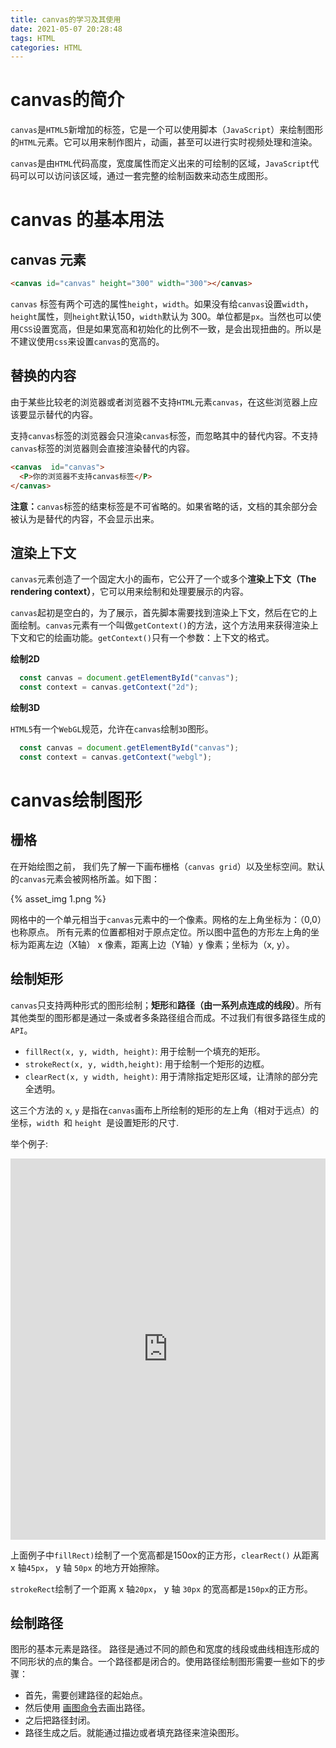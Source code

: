 ```yaml
---
title: canvas的学习及其使用
date: 2021-05-07 20:28:48
tags: HTML
categories: HTML
---
```


# canvas的简介

`canvas`是`HTML5`新增加的标签，它是一个可以使用脚本（`JavaScript`）来绘制图形的`HTML`元素。它可以用来制作图片，动画，甚至可以进行实时视频处理和渲染。

`canvas`是由`HTML`代码高度，宽度属性而定义出来的可绘制的区域，`JavaScript`代码可以可以访问该区域，通过一套完整的绘制函数来动态生成图形。



# canvas 的基本用法

## canvas 元素

```html
<canvas id="canvas" height="300" width="300"></canvas>
```

`canvas` 标签有两个可选的属性`height`，`width`。如果没有给`canvas`设置`width`，`height`属性，则`height`默认150，`width`默认为 300。单位都是`px`。当然也可以使用`CSS`设置宽高，但是如果宽高和初始化的比例不一致，是会出现扭曲的。所以是不建议使用`css`来设置`canvas`的宽高的。



## 替换的内容

由于某些比较老的浏览器或者浏览器不支持`HTML`元素`canvas`，在这些浏览器上应该要显示替代的内容。

支持`canvas`标签的浏览器会只渲染`canvas`标签，而忽略其中的替代内容。不支持`canvas`标签的浏览器则会直接渲染替代的内容。

```html
<canvas  id="canvas">
  <P>你的浏览器不支持canvas标签</P>
</canvas>
```



**注意：**`canvas`标签的结束标签是不可省略的。如果省略的话，文档的其余部分会被认为是替代的内容，不会显示出来。



## 渲染上下文

`canvas`元素创造了一个固定大小的画布，它公开了一个或多个**渲染上下文（The rendering context）**，它可以用来绘制和处理要展示的内容。

`canvas`起初是空白的，为了展示，首先脚本需要找到渲染上下文，然后在它的上面绘制。`canvas`元素有一个叫做`getContext()`的方法，这个方法用来获得渲染上下文和它的绘画功能。`getContext()`只有一个参数：上下文的格式。

**绘制2D**

```javascript
  const canvas = document.getElementById("canvas");
  const context = canvas.getContext("2d");
```

**绘制3D**

`HTML5`有一个`WebGL`规范，允许在`canvas`绘制`3D`图形。

```javascript
  const canvas = document.getElementById("canvas");
  const context = canvas.getContext("webgl");
```

# canvas绘制图形

## 栅格

在开始绘图之前， 我们先了解一下画布栅格（`canvas grid`）以及坐标空间。默认的`canvas`元素会被网格所盖。如下图：

{% asset_img 1.png %}

网格中的一个单元相当于`canvas`元素中的一个像素。网格的左上角坐标为：（0,0）也称原点。 所有元素的位置都相对于原点定位。所以图中蓝色的方形左上角的坐标为距离左边（X轴） x 像素，距离上边（Y轴）y 像素；坐标为（x, y）。

## 绘制矩形

`canvas`只支持两种形式的图形绘制；**矩形**和**路径（由一系列点连成的线段）**。所有其他类型的图形都是通过一条或者多条路径组合而成。不过我们有很多路径生成的`API`。

- `fillRect(x, y, width, height)`: 用于绘制一个填充的矩形。
- `strokeRect(x, y, width,height)`: 用于绘制一个矩形的边框。
- `clearRect(x, y width, height)`: 用于清除指定矩形区域，让清除的部分完全透明。

这三个方法的 `x`, `y` 是指在`canvas`画布上所绘制的矩形的左上角（相对于远点）的坐标，`width `和 `height `是设置矩形的尺寸.

举个例子:

<iframe height="610" style="width: 100%;" scrolling="no" title="canvas 绘制矩形" src="https://codepen.io/shuliqi/embed/MWpYMaJ?height=462&theme-id=dark&default-tab=js,result" frameborder="no" loading="lazy" allowtransparency="true" allowfullscreen="true">
  See the Pen <a href='https://codepen.io/shuliqi/pen/MWpYMaJ'>canvas 绘制矩形</a> by shuliqi
  (<a href='https://codepen.io/shuliqi'>@shuliqi</a>) on <a href='https://codepen.io'>CodePen</a>.
</iframe>

上面例子中`fillRect)`绘制了一个宽高都是150ox的正方形，`clearRect()` 从距离 x 轴`45px`， y 轴 `50px` 的地方开始擦除。

`strokeRect`绘制了一个距离 x 轴`20px`， y 轴 `30px` 的宽高都是`150px`的正方形。



## 绘制路径

图形的基本元素是路径。 路径是通过不同的颜色和宽度的线段或曲线相连形成的不同形状的点的集合。一个路径都是闭合的。使用路径绘制图形需要一些如下的步骤：

- 首先，需要创建路径的起始点。
- 然后使用 [画图命令](https://developer.mozilla.org/en-US/docs/Web/API/CanvasRenderingContext2D#paths)去画出路径。
- 之后把路径封闭。
- 路径生成之后。就能通过描边或者填充路径来渲染图形。



































